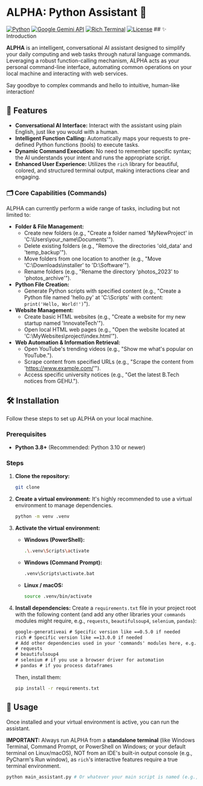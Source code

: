 # ALPHA: Python Assistant 🤖

[![Python](https://img.shields.io/badge/Python-3.8%2B-blue.svg?style=flat&logo=python)](https://www.python.org/)
[![Google Gemini API](https://img.shields.io/badge/Powered%20by-Gemini-orange.svg?style=flat&logo=google)](https://ai.google.dev/gemini)
[![Rich Terminal](https://img.shields.io/badge/Terminal%20UI-Rich-brightgreen.svg?style=flat&logo=python)](https://github.com/Textualize/rich)
[![License](https://img.shields.io/badge/License-MIT-yellow.svg)](LICENSE) ## ✨ Introduction

**ALPHA** is an intelligent, conversational AI assistant designed to simplify your daily computing and web tasks through natural language commands. Leveraging a robust function-calling mechanism, ALPHA acts as your personal command-line interface, automating common operations on your local machine and interacting with web services.

Say goodbye to complex commands and hello to intuitive, human-like interaction!

## 🚀 Features

* **Conversational AI Interface:** Interact with the assistant using plain English, just like you would with a human.
* **Intelligent Function Calling:** Automatically maps your requests to pre-defined Python functions (tools) to execute tasks.
* **Dynamic Command Execution:** No need to remember specific syntax; the AI understands your intent and runs the appropriate script.
* **Enhanced User Experience:** Utilizes the `rich` library for beautiful, colored, and structured terminal output, making interactions clear and engaging.

### 🗂️ Core Capabilities (Commands)

ALPHA can currently perform a wide range of tasks, including but not limited to:

* **Folder & File Management:**
    * Create new folders (e.g., "Create a folder named 'MyNewProject' in 'C:\\Users\\your_name\\Documents'").
    * Delete existing folders (e.g., "Remove the directories 'old_data' and 'temp_backup'").
    * Move folders from one location to another (e.g., "Move 'C:\\Downloads\\installer' to 'D:\\Software'").
    * Rename folders (e.g., "Rename the directory 'photos_2023' to 'photos_archive'").
* **Python File Creation:**
    * Generate Python scripts with specified content (e.g., "Create a Python file named 'hello.py' at 'C:\\Scripts' with content: `print('Hello, World!')`").
* **Website Management:**
    * Create basic HTML websites (e.g., "Create a website for my new startup named 'InnovateTech'").
    * Open local HTML web pages (e.g., "Open the website located at 'C:\\MyWebsites\\project\\index.html'").
* **Web Automation & Information Retrieval:**
    * Open YouTube's trending videos (e.g., "Show me what's popular on YouTube.").
    * Scrape content from specified URLs (e.g., "Scrape the content from 'https://www.example.com/'").
    * Access specific university notices (e.g., "Get the latest B.Tech notices from GEHU.").


## 🛠️ Installation

Follow these steps to set up ALPHA on your local machine.

### Prerequisites

* **Python 3.8+** (Recommended: Python 3.10 or newer)

### Steps

1.  **Clone the repository:**
    ```bash
    git clone

2.  **Create a virtual environment:**
    It's highly recommended to use a virtual environment to manage dependencies.
    ```bash
    python -m venv .venv
    ```

3.  **Activate the virtual environment:**
    * **Windows (PowerShell):**
        ```bash
        .\.venv\Scripts\activate
        ```
    * **Windows (Command Prompt):**
        ```bash
        .venv\Scripts\activate.bat
        ```
    * **Linux / macOS:**
        ```bash
        source .venv/bin/activate
        ```

4.  **Install dependencies:**
    Create a `requirements.txt` file in your project root with the following content (and add any other libraries your `commands` modules might require, e.g., `requests`, `beautifulsoup4`, `selenium`, `pandas`):

    ```txt
    google-generativeai # Specific version like ==0.5.0 if needed
    rich # Specific version like ==13.0.0 if needed
    # Add other dependencies used in your 'commands' modules here, e.g.:
    # requests
    # beautifulsoup4
    # selenium # if you use a browser driver for automation
    # pandas # if you process dataframes
    ```
    Then, install them:
    ```bash
    pip install -r requirements.txt
    ```

## 🚀 Usage

Once installed and your virtual environment is active, you can run the assistant.

**IMPORTANT:** Always run ALPHA from a **standalone terminal** (like Windows Terminal, Command Prompt, or PowerShell on Windows; or your default terminal on Linux/macOS), NOT from an IDE's built-in output console (e.g., PyCharm's Run window), as `rich`'s interactive features require a true terminal environment.

```bash
python main_assistant.py # Or whatever your main script is named (e.g., app.py)
